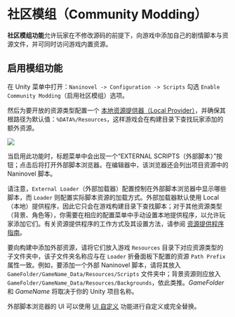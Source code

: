 # 社区模组（Community Modding）

**社区模组功能**允许玩家在不修改源码的前提下，向游戏中添加自己的剧情脚本与资源文件，并可同时访问游戏内置资源。

## 启用模组功能

在 Unity 菜单中打开：`Naninovel -> Configuration -> Scripts` 勾选 `Enable Community Modding`（启用社区模组）选项。  

然后为要开放的资源类型配置一个 [本地资源提供器（Local Provider）](/zh/guide/resource-providers#local)，并确保其根路径为默认值：`%DATA%/Resources`，这样游戏会在构建目录下查找玩家添加的额外资源。

![](https://i.gyazo.com/e32f40aa3faa648774908a0a937c5fcb.png)

当启用此功能时，标题菜单中会出现一个“EXTERNAL SCRIPTS（外部脚本）”按钮；点击后将打开外部脚本浏览器。在编辑器中，该浏览器还会列出项目资源中的 Naninovel 脚本。

请注意，`External Loader`（外部加载器）配置控制在外部脚本浏览器中显示哪些脚本，而 `Loader` 则配置实际脚本资源的加载方式。外部加载器默认使用 Local（本地）提供程序，因此它只会在游戏构建目录下查找脚本；对于其他资源类型（背景、角色等），你需要在相应的配置菜单中手动设置本地提供程序，以允许玩家添加它们。有关资源提供程序的工作方式及其设置方法，请参阅 [资源提供程序指南](/zh/guide/resource-providers)。

要向构建中添加外部资源，请将它们放入游戏 `Resources` 目录下对应资源类型的子文件夹中，该子文件夹名称应与在 `Loader` 折叠面板下配置的资源 `Path Prefix` 属性一致。例如，要添加一个外部 Naninovel 脚本，请将其放入 `GameFolder/GameName_Data/Resources/Scripts` 文件夹中；背景资源则应放入 `GameFolder/GameName_Data/Resources/Backgrounds`，依此类推。*GameFolder* 和 *GameName* 将取决于你的 Unity 项目名称。

外部脚本浏览器的 UI 可以使用 [UI 自定义](/zh/guide/user-interface#ui-customization) 功能进行自定义或完全替换。
